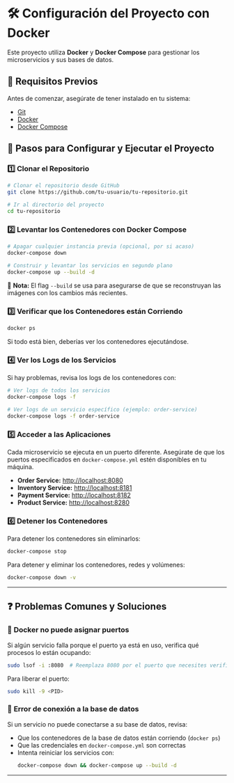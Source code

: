 # 🛠️ Configuración del Proyecto con Docker

Este proyecto utiliza **Docker** y **Docker Compose** para gestionar los microservicios y sus bases de datos.

## 📌 **Requisitos Previos**
Antes de comenzar, asegúrate de tener instalado en tu sistema:
- [Git](https://git-scm.com/downloads)
- [Docker](https://www.docker.com/get-started)
- [Docker Compose](https://docs.docker.com/compose/install/)

## 🚀 **Pasos para Configurar y Ejecutar el Proyecto**

### 1️⃣ **Clonar el Repositorio**
```bash
# Clonar el repositorio desde GitHub
git clone https://github.com/tu-usuario/tu-repositorio.git

# Ir al directorio del proyecto
cd tu-repositorio
```

### 2️⃣ **Levantar los Contenedores con Docker Compose**
```bash
# Apagar cualquier instancia previa (opcional, por si acaso)
docker-compose down

# Construir y levantar los servicios en segundo plano
docker-compose up --build -d
```
📌 **Nota:** El flag `--build` se usa para asegurarse de que se reconstruyan las imágenes con los cambios más recientes.

### 3️⃣ **Verificar que los Contenedores están Corriendo**
```bash
docker ps
```
Si todo está bien, deberías ver los contenedores ejecutándose.

### 4️⃣ **Ver los Logs de los Servicios**
Si hay problemas, revisa los logs de los contenedores con:
```bash
# Ver logs de todos los servicios
docker-compose logs -f

# Ver logs de un servicio específico (ejemplo: order-service)
docker-compose logs -f order-service
```

### 5️⃣ **Acceder a las Aplicaciones**
Cada microservicio se ejecuta en un puerto diferente. Asegúrate de que los puertos especificados en `docker-compose.yml` estén disponibles en tu máquina.

- **Order Service:** [http://localhost:8080](http://localhost:8080)
- **Inventory Service:** [http://localhost:8181](http://localhost:8181)
- **Payment Service:** [http://localhost:8182](http://localhost:8182)
- **Product Service:** [http://localhost:8280](http://localhost:8280)

### 6️⃣ **Detener los Contenedores**
Para detener los contenedores sin eliminarlos:
```bash
docker-compose stop
```
Para detener y eliminar los contenedores, redes y volúmenes:
```bash
docker-compose down -v
```

---

## ❓ **Problemas Comunes y Soluciones**
### 🔴 **Docker no puede asignar puertos**
Si algún servicio falla porque el puerto ya está en uso, verifica qué procesos lo están ocupando:
```bash
sudo lsof -i :8080  # Reemplaza 8080 por el puerto que necesites verificar
```
Para liberar el puerto:
```bash
sudo kill -9 <PID>
```

### 🔴 **Error de conexión a la base de datos**
Si un servicio no puede conectarse a su base de datos, revisa:
- Que los contenedores de la base de datos están corriendo (`docker ps`)
- Que las credenciales en `docker-compose.yml` son correctas
- Intenta reiniciar los servicios con:
  ```bash
  docker-compose down && docker-compose up --build -d
  ```

---



